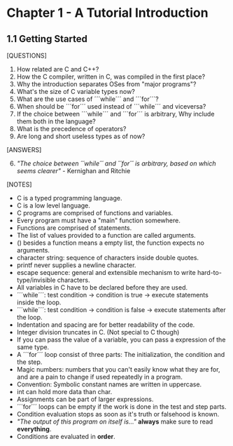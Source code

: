 # Chapter 1 - A Tutorial Introduction
## 1.1 Getting Started

[QUESTIONS]

1. How related are C and C++?
2. How the C compiler, written in C, was compiled in the first place?
3. Why the introduction separates OSes from "major programs"?
4. What's the size of C variable types now?
5. What are the use cases of ´´´while´´´ and ´´´for´´´?
6. When should be ´´´for´´´ used instead of ´´´while´´´ and viceversa?
7. If the choice between ´´´while´´´ and ´´´for´´´ is arbitrary, Why include them both in the language?
8. What is the precedence of operators?
9. Are long and short useless types as of now?

[ANSWERS]

6. *"The choice between ´´´while´´´ and ´´´for´´´ is arbitrary, based on which seems clearer"* - Kernighan and Ritchie

[NOTES]

* C is a typed programming language.
* C is a low level language.
* C programs are comprised of functions and variables.
* Every program must have a "main" function somewhere.
* Functions are comprised of statements.
* The list of values provided to a function are called arguments.
* () besides a function means a empty list, the function expects no arguments.
* character string: sequence of characters inside double quotes.
* printf never supplies a newline character.
* escape sequence: general and extensible mechanism to write hard-to-type/invisible characters.
* All variables in C have to be declared before they are used.
* ´´´while´´´: test condition -> condition is true -> execute statements inside the loop.
* ´´´while´´´: test condition -> condition is false -> execute statements after the loop.
* Indentation and spacing are for better readability of the code.
* Integer division truncates in C. (Not special to C though)
* If you can pass the value of a variable, you can pass a expression of the same type.
* A ´´´for´´´ loop consist of three parts: The initialization, the condition and the step.
* Magic numbers: numbers that you can't easily know what they are for,
and are a pain to change if used repeatedly in a program.
* Convention: Symbolic constant names are written in uppercase.
* int can hold more data than char.
* Assignments can be part of larger expressions.
* ´´´for´´´ loops can be empty if the work is done in the test and step parts.
* Condition evaluation stops as soon as it's truth or falsehood is known.
* *"The output of this program on itself is..."* **always** make sure to read **everything**.
* Conditions are evaluated in **order**.

